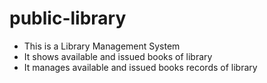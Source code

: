 # public-library
* This is a Library Management System
* It shows available and issued books of library
* It manages available and issued books records of library
